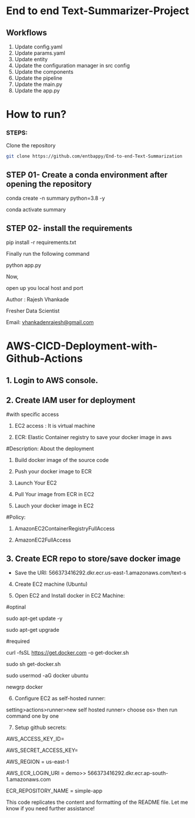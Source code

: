 # End to end Text-Summarizer-Project

## Workflows

1. Update config.yaml
2. Update params.yaml
3. Update entity
4. Update the configuration manager in src config
5. Update the components
6. Update the pipeline
7. Update the main.py
8. Update the app.py

# How to run?
### STEPS:

Clone the repository

```bash
git clone https://github.com/entbappy/End-to-end-Text-Summarization

```
 
 ## STEP 01- Create a conda environment after opening the repository

 conda create -n summary python=3.8 -y

conda activate summary


## STEP 02- install the requirements

pip install -r requirements.txt


Finally run the following command

python app.py

Now,

open up you local host and port


Author : Rajesh Vhankade

Fresher Data Scientist

Email: vhankadenrajesh@gmail.com


# AWS-CICD-Deployment-with-Github-Actions
## 1. Login to AWS console.
## 2. Create IAM user for deployment

#with specific access

1. EC2 access : It is virtual machine

2. ECR: Elastic Container registry to save your docker image in aws


#Description: About the deployment

1. Build docker image of the source code

2. Push your docker image to ECR

3. Launch Your EC2 

4. Pull Your image from ECR in EC2

5. Lauch your docker image in EC2


#Policy:

1. AmazonEC2ContainerRegistryFullAccess

2. AmazonEC2FullAccess


## 3. Create ECR repo to store/save docker image


- Save the URI: 566373416292.dkr.ecr.us-east-1.amazonaws.com/text-s

4. Create EC2 machine (Ubuntu)

5. Open EC2 and Install docker in EC2 Machine:


#optinal

sudo apt-get update -y

sudo apt-get upgrade

#required

curl -fsSL https://get.docker.com -o get-docker.sh

sudo sh get-docker.sh

sudo usermod -aG docker ubuntu

newgrp docker



6. Configure EC2 as self-hosted runner:

setting>actions>runner>new self hosted runner> choose os> then run command one by one


7. Setup github secrets:

AWS_ACCESS_KEY_ID=

AWS_SECRET_ACCESS_KEY=

AWS_REGION = us-east-1

AWS_ECR_LOGIN_URI = demo>>  566373416292.dkr.ecr.ap-south-1.amazonaws.com

ECR_REPOSITORY_NAME = simple-app



This code replicates the content and formatting of the README file. Let me know if you need further assistance!







